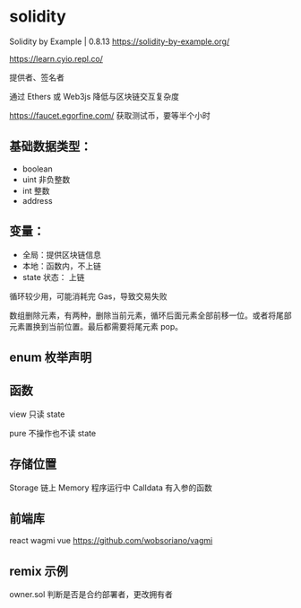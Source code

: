 # solidity

Solidity by Example | 0.8.13 https://solidity-by-example.org/

https://learn.cyio.repl.co/


提供者、签名者

通过 Ethers 或 Web3js 降低与区块链交互复杂度

https://faucet.egorfine.com/  获取测试币，要等半个小时

## 基础数据类型：
* boolean
* uint 非负整数
* int 整数
* address

## 变量：
- 全局：提供区块链信息
- 本地：函数内，不上链
- state 状态： 上链

循环较少用，可能消耗完 Gas，导致交易失败

数组删除元素，有两种，删除当前元素，循环后面元素全部前移一位。或者将尾部元素置换到当前位置。最后都需要将尾元素 pop。

## enum 枚举声明

## 函数

view 只读 state

pure 不操作也不读 state

## 存储位置
Storage 链上
Memory 程序运行中
Calldata 有入参的函数

## 前端库

react wagmi 
vue
https://github.com/wobsoriano/vagmi

## remix 示例

owner.sol 判断是否是合约部署者，更改拥有者


